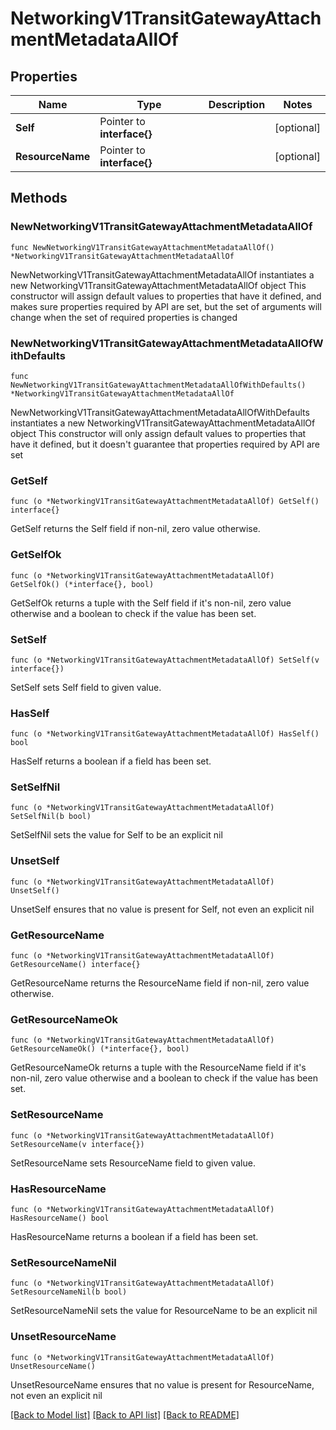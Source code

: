 # NetworkingV1TransitGatewayAttachmentMetadataAllOf

## Properties

Name | Type | Description | Notes
------------ | ------------- | ------------- | -------------
**Self** | Pointer to **interface{}** |  | [optional] 
**ResourceName** | Pointer to **interface{}** |  | [optional] 

## Methods

### NewNetworkingV1TransitGatewayAttachmentMetadataAllOf

`func NewNetworkingV1TransitGatewayAttachmentMetadataAllOf() *NetworkingV1TransitGatewayAttachmentMetadataAllOf`

NewNetworkingV1TransitGatewayAttachmentMetadataAllOf instantiates a new NetworkingV1TransitGatewayAttachmentMetadataAllOf object
This constructor will assign default values to properties that have it defined,
and makes sure properties required by API are set, but the set of arguments
will change when the set of required properties is changed

### NewNetworkingV1TransitGatewayAttachmentMetadataAllOfWithDefaults

`func NewNetworkingV1TransitGatewayAttachmentMetadataAllOfWithDefaults() *NetworkingV1TransitGatewayAttachmentMetadataAllOf`

NewNetworkingV1TransitGatewayAttachmentMetadataAllOfWithDefaults instantiates a new NetworkingV1TransitGatewayAttachmentMetadataAllOf object
This constructor will only assign default values to properties that have it defined,
but it doesn't guarantee that properties required by API are set

### GetSelf

`func (o *NetworkingV1TransitGatewayAttachmentMetadataAllOf) GetSelf() interface{}`

GetSelf returns the Self field if non-nil, zero value otherwise.

### GetSelfOk

`func (o *NetworkingV1TransitGatewayAttachmentMetadataAllOf) GetSelfOk() (*interface{}, bool)`

GetSelfOk returns a tuple with the Self field if it's non-nil, zero value otherwise
and a boolean to check if the value has been set.

### SetSelf

`func (o *NetworkingV1TransitGatewayAttachmentMetadataAllOf) SetSelf(v interface{})`

SetSelf sets Self field to given value.

### HasSelf

`func (o *NetworkingV1TransitGatewayAttachmentMetadataAllOf) HasSelf() bool`

HasSelf returns a boolean if a field has been set.

### SetSelfNil

`func (o *NetworkingV1TransitGatewayAttachmentMetadataAllOf) SetSelfNil(b bool)`

 SetSelfNil sets the value for Self to be an explicit nil

### UnsetSelf
`func (o *NetworkingV1TransitGatewayAttachmentMetadataAllOf) UnsetSelf()`

UnsetSelf ensures that no value is present for Self, not even an explicit nil
### GetResourceName

`func (o *NetworkingV1TransitGatewayAttachmentMetadataAllOf) GetResourceName() interface{}`

GetResourceName returns the ResourceName field if non-nil, zero value otherwise.

### GetResourceNameOk

`func (o *NetworkingV1TransitGatewayAttachmentMetadataAllOf) GetResourceNameOk() (*interface{}, bool)`

GetResourceNameOk returns a tuple with the ResourceName field if it's non-nil, zero value otherwise
and a boolean to check if the value has been set.

### SetResourceName

`func (o *NetworkingV1TransitGatewayAttachmentMetadataAllOf) SetResourceName(v interface{})`

SetResourceName sets ResourceName field to given value.

### HasResourceName

`func (o *NetworkingV1TransitGatewayAttachmentMetadataAllOf) HasResourceName() bool`

HasResourceName returns a boolean if a field has been set.

### SetResourceNameNil

`func (o *NetworkingV1TransitGatewayAttachmentMetadataAllOf) SetResourceNameNil(b bool)`

 SetResourceNameNil sets the value for ResourceName to be an explicit nil

### UnsetResourceName
`func (o *NetworkingV1TransitGatewayAttachmentMetadataAllOf) UnsetResourceName()`

UnsetResourceName ensures that no value is present for ResourceName, not even an explicit nil

[[Back to Model list]](../README.md#documentation-for-models) [[Back to API list]](../README.md#documentation-for-api-endpoints) [[Back to README]](../README.md)


